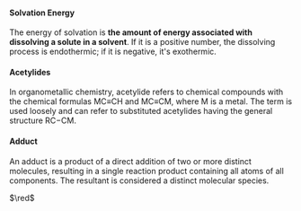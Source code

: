 #### Solvation Energy
The energy of solvation is **the amount of energy associated with dissolving a solute in a solvent**. If it is a positive number, the dissolving process is endothermic; if it is negative, it's exothermic.

#### Acetylides
In organometallic chemistry, acetylide refers to chemical compounds with the chemical formulas MC≡CH and MC≡CM, where M is a metal. The term is used loosely and can refer to substituted acetylides having the general structure RC−CM.

#### Adduct
An adduct is a product of a direct addition of two or more distinct molecules, resulting in a single reaction product containing all atoms of all components. The resultant is considered a distinct molecular species. 


$\red$